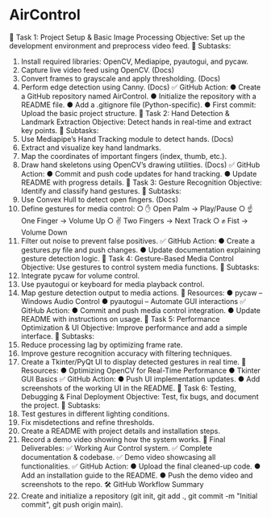 # AirControl
📌 Task 1: Project Setup & Basic Image Processing
Objective: Set up the development environment and preprocess video feed.
🔹 Subtasks:
1. Install required libraries: OpenCV, Mediapipe, pyautogui, and pycaw.
2. Capture live video feed using OpenCV. (Docs)
3. Convert frames to grayscale and apply thresholding. (Docs)
4. Perform edge detection using Canny. (Docs)
✅ GitHub Action:
● Create a GitHub repository named AirControl.
● Initialize the repository with a README file.
● Add a .gitignore file (Python-specific).
● First commit: Upload the basic project structure.
📌 Task 2: Hand Detection & Landmark Extraction
Objective: Detect hands in real-time and extract key points.
🔹 Subtasks:
1. Use Mediapipe’s Hand Tracking module to detect hands. (Docs)
2. Extract and visualize key hand landmarks.
3. Map the coordinates of important fingers (index, thumb, etc.).
4. Draw hand skeletons using OpenCV’s drawing utilities. (Docs)
✅ GitHub Action:
● Commit and push code updates for hand tracking.
● Update README with progress details.
📌 Task 3: Gesture Recognition
Objective: Identify and classify hand gestures.
🔹 Subtasks:
1. Use Convex Hull to detect open fingers. (Docs)
2. Define gestures for media control:
○ ✋ Open Palm → Play/Pause
○ ☝️ One Finger → Volume Up
○ ✌️ Two Fingers → Next Track
○ ✊ Fist → Volume Down
3. Filter out noise to prevent false positives.
✅ GitHub Action:
● Create a gestures.py file and push changes.
● Update documentation explaining gesture detection logic.
📌 Task 4: Gesture-Based Media Control
Objective: Use gestures to control system media functions.
🔹 Subtasks:
1. Integrate pycaw for volume control.
2. Use pyautogui or keyboard for media playback control.
3. Map gesture detection output to media actions.
📌 Resources:
● pycaw – Windows Audio Control
● pyautogui – Automate GUI interactions
✅ GitHub Action:
● Commit and push media control integration.
● Update README with instructions on usage.
📌 Task 5: Performance Optimization & UI
Objective: Improve performance and add a simple interface.
🔹 Subtasks:
1. Reduce processing lag by optimizing frame rate.
2. Improve gesture recognition accuracy with filtering techniques.
3. Create a Tkinter/PyQt UI to display detected gestures in real time.
📌 Resources:
● Optimizing OpenCV for Real-Time Performance
● Tkinter GUI Basics
✅ GitHub Action:
● Push UI implementation updates.
● Add screenshots of the working UI in the README.
📌 Task 6: Testing, Debugging & Final Deployment
Objective: Test, fix bugs, and document the project.
🔹 Subtasks:
1. Test gestures in different lighting conditions.
2. Fix misdetections and refine thresholds.
3. Create a README with project details and installation steps.
4. Record a demo video showing how the system works.
📌 Final Deliverables:
✅ Working Aur Control system. ✅ Complete documentation & codebase. ✅ Demo video showcasing all functionalities.
✅ GitHub Action:
● Upload the final cleaned-up code.
● Add an installation guide to the README.
● Push the demo video and screenshots to the repo.
🛠 GitHub Workflow Summary
1. Create and initialize a repository (git init, git add ., git commit -m
"Initial commit", git push origin main).
